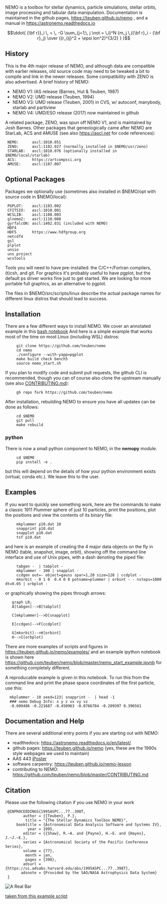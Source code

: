 NEMO is a toolbox for stellar dynamics, particle simulations, stellar orbits,
image processing and tabular data manipulation. Documentation is maintained
in the github pages, https://teuben.github.io/nemo , and a manual in
https://astronemo.readthedocs.io

$$\ddot{ {\bf r}}_i \, = \, -G \sum_{j=1;\, j \not = \,i}^N {m_j \,({\bf r}_i - {\bf r}_j)  \over {(r_{ij}^2 + \epsi
lon^2)^{3/2} } }$$

## History

This is the 4th major release of NEMO,  and although data are compatible
with earlier releases, old source code may need to be tweaked a
bit to compile and link in the newer releases. Some compatibility with ZENO
is also advertised. A brief history of NEMO:

   * NEMO V1:	IAS release (Barnes, Hut & Teuben, 1987)
   * NEMO V2:	UMD release (Teuben, 1994)
   * NEMO V3:	UMD release (Teuben, 2001) in CVS, w/ autoconf, manybody, starlab and partiview
   * NEMO V4:   UMD/ESO release (2017) now maintained in github

A related package, ZENO, was spun off NEMO V1, and is maintained by Josh Barnes. 
Other packages that geneologically came after NEMO are StarLab, ACS and AMUSE
(see also https://ascl.net for code references):

	 NEMO:      ascl:1010.051
	 ZENO:      ascl:1102.027 (normally installed in $NEMO/usr/zeno)
	 STARLAB:   ascl:1010.076 (optionally installed in $NEMO/local/starlab)
	 ACS:       https://artcompsci.org
	 AMUSE:     ascl:1107.007
	 
## Optional Packages

Packages we optionally use (sometimes also installed in $NEMO/opt with source code in $NEMO/local):

	 PGPLOT:    ascl:1103.002
	 CFITSIO:   ascl:1010.001
	 WCSLIB:    ascl:1108.003
	 glnemo2:   ascl:1110.008
	 gyrfalcON: ascl:1402.031 (included with NEMO)
	 HDF4
	 HDF5       https://www.hdfgroup.org
	 netcdf4
	 gsl
	 plplot
	 unsio
	 uns_project
	 wcstools

Tools you will need to have pre-installed: the C/C++/Fortran
compilers, (t)csh, and git.  For graphics it's probably useful to have
pgplot, but the default ps driver works fine just to get started.
We are looking for more portable full graphics, as an alternative
to pgplot.

The files in $NEMO/src/scripts/linux describe the actual package
names for different linux distros that should lead to success.


## Installation

There are a few different ways to install NEMO.
We cover an annotated example in this
[bash notebook](example.ipynb)
And here is a simple
example that works most of the time on most Linux (including WSL) distros:

         git clone https://github.com/teuben/nemo
         cd nemo
         ./configure --with-yapp=pgplot
         make build check bench5
         source nemo_start.sh

If you plan to modify code and submit pull requests, the github CLI is recommended,
though you can of course also clone the upstream manually (see also [CONTRIBUTING.md](CONTRIBUTING.md)):

         gh repo fork https://github.com/teuben/nemo

After installation, rebuilding NEMO to ensure you have all updates can be done as follows:

         cd $NEMO
         git pull
         make rebuild

### python

There is now a small python component to NEMO, in the **nemopy** module.

         cd $NEMO
         pip install -e .

but this will depend on the details of how your python environment exists (virtual, conda etc.).
We leave this to the user.
		 
## Examples		 

If you want to quickly see something work, here are the commands to
make a classic 1911 Plummer sphere of just 10 particles, print the positions, plot
the positions and view the contents of its binary file:

         mkplummer p10.dat 10
         snapprint p10.dat
         snapplot p10.dat
         tsf p10.dat

and here is an example of creating the 4 major data objects on the fly in NEMO
(table, snapshot, image, orbit), showing off the command line interface and
use of Unix pipes, with a dash denoting the piped file:

         tabgen -  | tabplot -
         mkplummer - 100 | snapplot - 
         ccdgen out=- object=gauss spar=1,20 size=128 | ccdplot - 
         mkorbit - 0 1 0  0.4 0 0 potname=plummer | orbint - - nsteps=1000 dt=0.05 | orbplot - 

or graphically showing the pipes through arrows:

```mermaid
   graph LR;
   A[tabgen]-->B[tabplot]

   C[mkplummer]-->D[snapplot]

   E[ccdgen]-->F[ccdplot]
   
   G[mkorbit]-->H[orbint]
   H-->I[orbplot]
```

There are more examples of scripts and figures in
https://teuben.github.io/nemo/examples/ 
and an example ipython notebook is shown here
https://github.com/teuben/nemo/blob/master/nemo_start_example.ipynb
for something completely different.

A reproducable example is given in this notebook. To run this from the command line
and print the phase space coordinates of the first particle, use this:

      mkplummer - 10 seed=123| snapprint -  | head -1
      ### nemo Debug Info: x y z vx vy vz 
      -0.609486 -0.221687 -0.450963 -0.0766784 -0.209397 0.396561 


## Documentation and Help

There are several additional entry points if you are starting out with NEMO:

* readthedocs: https://astronemo.readthedocs.io/en/latest/
* github pages: https://teuben.github.io/nemo  (yes, these are the 1990s style webpages we used to maintain)
* AAS 443 [iPoster](https://aas243-aas.ipostersessions.com/?s=85-F6-32-6F-83-00-4E-79-54-7F-C0-25-77-D7-0D-7B)
* software carpentry: https://teuben.github.io/nemo-lesson 
* contributing to NEMO: https://github.com/teuben/nemo/blob/master/CONTRIBUTING.md

## Citation

Please use the following citation if you use NEMO in your work


     @INPROCEEDINGS{1995ASPC...77..398T,
            author = {{Teuben}, P.},
             title = "{The Stellar Dynamics Toolbox NEMO}",
         booktitle = {Astronomical Data Analysis Software and Systems IV},
              year = 1995,
            editor = {{Shaw}, R.~A. and {Payne}, H.~E. and {Hayes}, J.~J.~E.},
            series = {Astronomical Society of the Pacific Conference Series},
            volume = {77},
             month = jan,
             pages = {398},
            adsurl = {https://ui.adsabs.harvard.edu/abs/1995ASPC...77..398T},
           adsnote = {Provided by the SAO/NASA Astrophysics Data System}
     }


![A Real Bar](docs/figures/realbar1.png)

[taken from this example script](https://teuben.github.io/nemo/examples/realbar.html)
